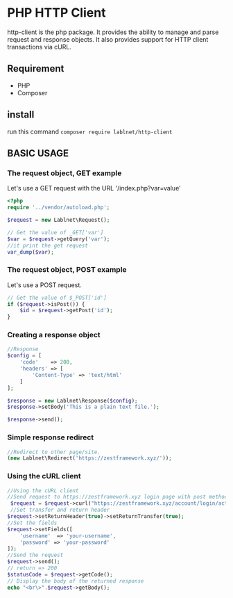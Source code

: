 # PHP HTTP Client
http-client is the php package. It provides the ability to manage and parse request and response objects. It also provides support for HTTP client transactions via cURL.


## Requirement

- PHP
- Composer

## install
run this command
``` composer require lablnet/http-client ```

## BASIC USAGE

### The request object, GET example
Let's use a GET request with the URL '/index.php?var=value'


```php
<?php 
require '../vendor/autoload.php';

$request = new Lablnet\Request();

// Get the value of _GET['var']
$var = $request->getQuery('var');
//it print the get request	
var_dump($var);
```
### The request object, POST example
Let's use a POST request.
```php
// Get the value of $_POST['id']
if ($request->isPost()) {
	$id = $request->getPost('id');
}
```
### Creating a response object
```php 
//Response
$config = [
	'code'    => 200,
	'headers' => [
		'Content-Type' => 'text/html'
	]
];

$response = new Lablnet\Response($config);
$response->setBody('This is a plain text file.');

$response->send();
```	
### Simple response redirect
```php
//Redirect to other page/site.
(new Lablnet\Redirect('https://zestframework.xyz/'));
```

### Using the cURL client
```php
//Using the cURL client	
//Send request to https://zestframework.xyz login page with post method
 $request = $request->curl("https://zestframework.xyz/account/login/action","POST");
 //Set transfer and return header
$request->setReturnHeader(true)->setReturnTransfer(true);
//Set the fields
$request->setFields([
	'username'  => 'your-username',
	'password' => 'your-password'
]);
//Send the request
$request->send();
// return => 200
$statusCode = $request->getCode();
// Display the body of the returned response
echo "<br\>".$request->getBody();
```











